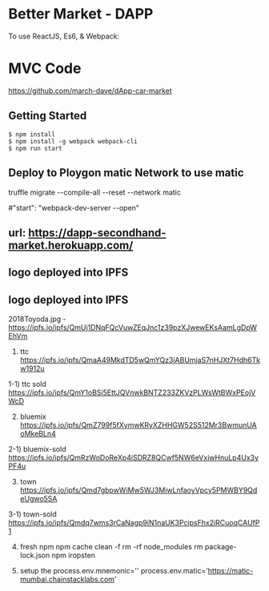 
# Better Market - DAPP
To use ReactJS, Es6, & Webpack:

# MVC Code
https://github.com/march-dave/dApp-car-market


## Getting Started
```
$ npm install
$ npm install -g webpack webpack-cli
$ npm run start
```
## Deploy to Ploygon matic Network to use matic
truffle migrate --compile-all --reset --network matic

#"start": "webpack-dev-server --open"

## url: https://dapp-secondhand-market.herokuapp.com/


## logo deployed into IPFS


## logo deployed into IPFS
2018Toyoda.jpg - https://ipfs.io/ipfs/QmUj1DNqFQcVuwZEqJnc1z39pzXJwewEKsAamLgDpWEhVm


1) ttc 
https://ipfs.io/ipfs/QmaA49MkdTD5wQmYQz3jABUmjaS7nHJXt7Hdh6Tkw1912u

1-1) ttc sold
https://ipfs.io/ipfs/QmY1oBSi5EttJQVnwkBNTZ233ZKVzPLWsWtBWxPEojVWcD

2) bluemix
https://ipfs.io/ipfs/QmZ799f5fXymwKRyXZHHGW52S512Mr3BwmunUAoMkeBLn4

2-1) bluemix-sold
https://ipfs.io/ipfs/QmRzWoDoReXp4iSDRZ8QCwf5NW6eVxiwHnuLp4Ux3yPF4u

3) town
https://ipfs.io/ipfs/Qmd7gbpwWiMw5WJ3MiwLnfaoyVpcy5PMWBY9QdeUgwo5SA

3-1) town-sold
https://ipfs.io/ipfs/Qmdq7wms3rCaNagp9iN1naUK3PcipsFhx2iRCuoqCAUfP1


4) fresh npm
npm cache clean -f
rm -rf node_modules
rm package-lock.json
npm iropsten

5) setup the 
process.env.mnemonic='<your mnemonic>'
process.env.matic='https://matic-mumbai.chainstacklabs.com'